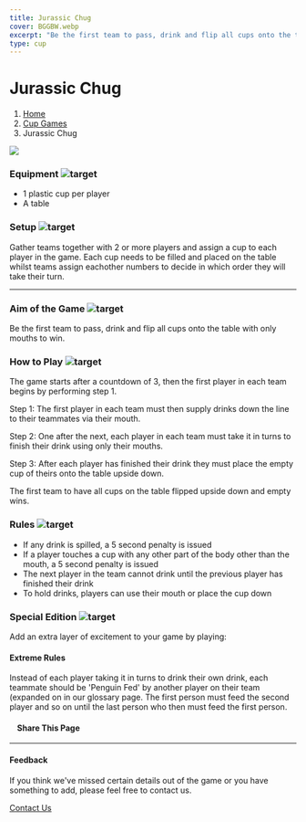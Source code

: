 ```yaml
---
title: Jurassic Chug
cover: BGGBW.webp
excerpt: "Be the first team to pass, drink and flip all cups onto the table with only mouths to win."
type: cup
---
```


# Jurassic Chug

1.  [Home](/)
2.  [Cup Games](GameCategories/CupGames)
3.  Jurassic Chug

![](images/jurassicchug.webp)

### Equipment ![target](images/liquor.webp)

-   1 plastic cup per player
-   A table

### Setup ![target](images/settings.webp)

Gather teams together with 2 or more players and assign a cup to each player in the game. Each cup needs to be filled and placed on the table whilst teams assign eachother numbers to decide in which order they will take their turn.

* * *

### Aim of the Game ![target](images/target.webp)

Be the first team to pass, drink and flip all cups onto the table with only mouths to win.

### How to Play ![target](images/question.webp)

The game starts after a countdown of 3, then the first player in each team begins by performing step 1.

Step 1: The first player in each team must then supply drinks down the line to their teammates via their mouth.

Step 2: One after the next, each player in each team must take it in turns to finish their drink using only their mouths.

Step 3: After each player has finished their drink they must place the empty cup of theirs onto the table upside down.

The first team to have all cups on the table flipped upside down and empty wins.

### Rules ![target](images/rules.webp)

-   If any drink is spilled, a 5 second penalty is issued
-   If a player touches a cup with any other part of the body other than the mouth, a 5 second penalty is issued
-   The next player in the team cannot drink until the previous player has finished their drink
-   To hold drinks, players can use their mouth or place the cup down

### Special Edition ![target](images/special.webp)

Add an extra layer of excitement to your game by playing:

#### **Extreme Rules**

Instead of each player taking it in turns to drink their own drink, each teammate should be 'Penguin Fed' by another player on their team (expanded on in our glossary page. The first person must feed the second player and so on until the last person who then must feed the first person.

####     Share This Page

[](https://www.facebook.com/sharer/sharer.php?u=beergogglegames.co.uk/)[](https://www.instagram.com/direct/new/)[](https://twitter.com/intent/tweet?url=beergogglegames.co.uk/)

* * *

#### Feedback

If you think we've missed certain details out of the game or you have something to add, please feel free to contact us.

  
  
  
[Contact Us](contact)
